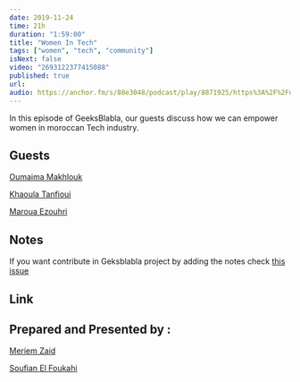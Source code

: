 ```yaml
---
date: 2019-11-24
time: 21h
duration: "1:59:00"
title: "Women In Tech"
tags: ["women", "tech", "community"]
isNext: false
video: "2693122377415088"
published: true
url:
audio: https://anchor.fm/s/88e3048/podcast/play/8871925/https%3A%2F%2Fd3ctxlq1ktw2nl.cloudfront.net%2Fproduction%2F2019-11-8%2F37064067-48000-2-7061c427555f3.m4a
---
```


In this episode of GeeksBlabla, our guests discuss how we can empower women in moroccan Tech industry.

## Guests

[Oumaima Makhlouk](https://www.facebook.com/oumi.makhlouk/)

[Khaoula Tanfioui](https://www.linkedin.com/in/khaoula-tanfioui-9b15a310a/)

[Maroua Ezouhri](https://www.linkedin.com/in/maroua-ezouhri-381174a7/)

## Notes

If you want contribute in Geksblabla project by adding the notes check [this issue](https://github.com/DevC-Casa/geeksblabla.com/issues/23/)

## Link

## Prepared and Presented by :

[Meriem Zaid](https://www.facebook.com/MeriemZaid/)

[Soufian El Foukahi](https://twitter.com/souffanda/)
